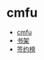 # cmfu


<div id = "首"></div>
<script src = "../js/首.js"></script>


* [cmfu](https://m.qidian.com/)
* [书架](https://m.qidian.com/bookshelf/my)
* [签约榜](https://m.qidian.com/rank/sign/)

<div id = "cmfu"></div>
<script src = "../js/cmfu.js"></script>